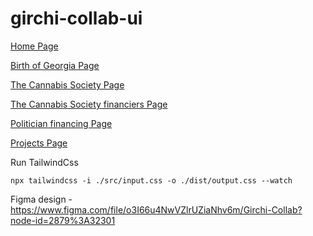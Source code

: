 # girchi-collab-ui

[Home Page](https://giorgitchanturidze.github.io/girchi-collab-ui/src/index.html)

[Birth of Georgia Page](https://giorgitchanturidze.github.io/girchi-collab-ui/src/bog.html)

[The Cannabis Society Page](https://giorgitchanturidze.github.io/girchi-collab-ui/src/weed-society.html)

[The Cannabis Society financiers Page](https://giorgitchanturidze.github.io/girchi-collab-ui/src/cannabis-society-financiers)

[Politician financing Page](https://giorgitchanturidze.github.io/girchi-collab-ui/src/financing.html)

[Projects Page](https://giorgitchanturidze.github.io/girchi-collab-ui/src/projects.html)

Run TailwindCss
```
npx tailwindcss -i ./src/input.css -o ./dist/output.css --watch
```
Figma design - https://www.figma.com/file/o3I66u4NwVZlrUZiaNhv6m/Girchi-Collab?node-id=2879%3A32301